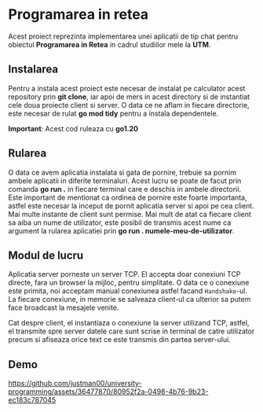 # Programarea in retea

Acest proiect reprezinta implementarea unei aplicatii de tip chat pentru obiectul **Programarea in Retea** in cadrul studiilor mele la **UTM**.

## Instalarea

Pentru a instala acest proiect este necesar de instalat pe calculator acest repository prin **git clone**, iar apoi de mers in acest directory si de instantiat
cele doua proiecte client si server. O data ce ne aflam in fiecare directorie, este necesar de rulat **go mod tidy** pentru a instala dependentele.

**Important**: Acest cod ruleaza cu **go1.20**

## Rularea

O data ce avem aplicatia instalata si gata de pornire, trebuie sa pornim ambele aplicatii in diferite terminaluri. Acest lucru se poate de facut prin comanda **go run .** in fiecare terminal care e deschis in ambele directorii.
Este important de mentionat ca ordinea de pornire este foarte importanta, astfel este necesar la inceput de pornit aplicatia server si apoi pe cea client. Mai multe instante de client sunt permise. Mai mult de atat ca fiecare
client sa aiba un nume de utilizator, este posibil de transmis acest nume ca argument la rularea aplicatiei prin **go run . numele-meu-de-utilizator**.

## Modul de lucru

Aplicatia server porneste un server TCP. El accepta doar conexiuni TCP directe, fara un browser la mijloc, pentru simplitate. O data ce o conexiune este primita, noi acceptam manual conexiunea astfel facand `Handshake`-ul. La fiecare conexiune, in memorie se salveaza client-ul ca ulterior sa putem face broadcast la mesajele venite.

Cat despre client, el instantiaza o conexiune la server utilizand TCP, astfel, el transmite spre server datele care sunt scrise in terminal de catre utilizator precum si afiseaza orice text ce este transmis din partea server-ului.

## Demo

https://github.com/justman00/university-programming/assets/36477870/80952f2a-0498-4b76-9b23-ec183c787045
